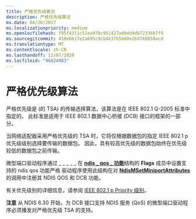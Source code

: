 ```yaml
---
title: 严格优先级算法
description: 严格优先级算法
ms.date: 04/20/2017
ms.localizationpriority: medium
ms.openlocfilehash: f95f4311c51ea970c951427ad0dd4db72336b7f9
ms.sourcegitcommit: 418e6617e2a695c9cb4b37b5b60e264760858acd
ms.translationtype: MT
ms.contentlocale: zh-CN
ms.lasthandoff: 12/07/2020
ms.locfileid: "96824983"
---
```

# <a name="strict-priority-algorithm"></a>严格优先级算法


严格优先级是 (的 TSA) 的传输选择算法，该算法是在 IEEE 802.1 Q-2005 标准中指定的。 此标准是适用于 IEEE 802.1 数据中心桥接 (DCB) 接口的框架的一部分。

当网络适配器采用严格优先级的 TSA 时，它将仅根据数据包的指定 IEEE 802.1 p 优先级级别选择要传输的数据包。 因此，具有较高优先级的数据包始终在优先级较低的数据包之前传输。

微型端口驱动程序通过 \_ \_ \_ \_ \_ 在 [**ndis \_ qos \_ 功能**](/windows-hardware/drivers/ddi/ntddndis/ns-ntddndis-_ndis_qos_capabilities)结构的 **Flags** 成员中设置支持的 ndis qos 功能严格 驱动程序使用此结构在对 [**NdisMSetMiniportAttributes**](/windows-hardware/drivers/ddi/ndis/nf-ndis-ndismsetminiportattributes)的调用中注册其 NDIS QOS 和 DCB 功能。

有关优先级别的详细信息，请参阅 [IEEE 802.1 p Priority 级别](ieee-802-1p-priority-levels.md)。

**注意**  从 NDIS 6.30 开始，为 DCB 接口支持 NDIS 服务 (QoS) 的微型端口驱动程序必须播发对严格优先级 TSA 的支持。

 

 

